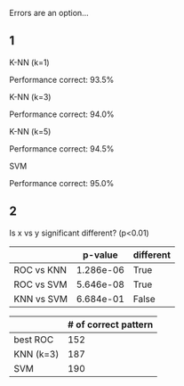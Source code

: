Errors are an option…

## 1

K-NN (k=1)

Performance correct: 93.5%

K-NN (k=3)

Performance correct: 94.0%

K-NN (k=5)

Performance correct: 94.5%

SVM

Performance correct: 95.0%

## 2

Is x vs y significant different? (p<0.01)

||p-value|different|
|---|---|---|
|ROC vs KNN| 1.286e-06| True|
|ROC vs SVM| 5.646e-08| True|
|KNN vs SVM| 6.684e-01| False|

||# of correct pattern|
|---|---|
|best ROC| 152|
|KNN (k=3) | 187|
|SVM | 190|

